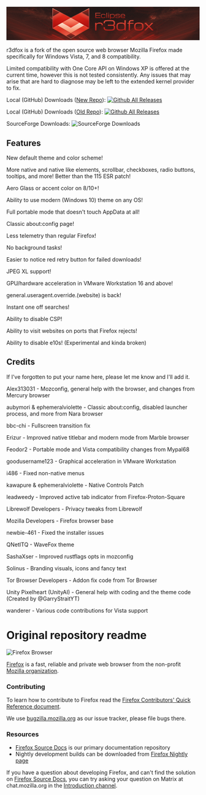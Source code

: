 <span style="display:block;text-align:center">![Eclipse r3dfox](./docs/readme/banner.png)</span>

r3dfox is a fork of the open source web browser Mozilla Firefox made specifically for Windows Vista, 7, and 8 compatibility.

Limited compatibility with One Core API on Windows XP is offered at the current time, however this is not tested consistently. Any issues that may arise that are hard to diagnose may be left to the extended kernel provider to fix.

Local (GitHub) Downloads ([New Repo](https://github.com/Eclipse-Community/r3dfox)): [![Github All Releases](https://img.shields.io/github/downloads/Eclipse-Community/r3dfox/total.svg)]()

Local (GitHub) Downloads ([Old Repo](https://github.com/Eclipse-Community/r3dfox-old)): [![Github All Releases](https://img.shields.io/github/downloads/Eclipse-Community/r3dfox-old/total.svg)]()

SourceForge Downloads: ![SourceForge Downloads](https://img.shields.io/sourceforge/dt/r3dfox)

## Features

New default theme and color scheme!

More native and native like elements, scrollbar, checkboxes, radio buttons, tooltips, and more! Better than the 115 ESR patch!

Aero Glass or accent color on 8/10+!

Ability to use modern (Windows 10) theme on any OS!

Full portable mode that doesn't touch AppData at all!

Classic about:config page!

Less telemetry than regular Firefox!

No background tasks!

Easier to notice red retry button for failed downloads!

JPEG XL support!

GPU/hardware acceleration in VMware Workstation 16 and above!

general.useragent.override.(website) is back!

Instant one off searches!

Ability to disable CSP!

Ability to visit websites on ports that Firefox rejects!

Ability to disable e10s! (Experimental and kinda broken)

## Credits

If I've forgotten to put your name here, please let me know and I'll add it.

Alex313031 - Mozconfig, general help with the browser, and changes from Mercury browser

aubymori & ephemeralviolette - Classic about:config, disabled launcher process, and more from Nara browser

bbc-chi - Fullscreen transition fix

Erizur - Improved native titlebar and modern mode from Marble browser

Feodor2 - Portable mode and Vista compatibility changes from Mypal68

goodusername123 - Graphical acceleration in VMware Workstation

i486 - Fixed non-native menus

kawapure & ephemeralviolette - Native Controls Patch

leadweedy - Improved active tab indicator from Firefox-Proton-Square

Librewolf Developers - Privacy tweaks from Librewolf

Mozilla Developers - Firefox browser base

newbie-461 - Fixed the installer issues

QNetITQ - WaveFox theme

SashaXser - Improved rustflags opts in mozconfig

Solinus - Branding visuals, icons and fancy text

Tor Browser Developers - Addon fix code from Tor Browser

Unity Pixelheart (UnityAI) - General help with coding and the theme code (Created by @GarryStraitYT)

wanderer - Various code contributions for Vista support

# Original repository readme

![Firefox Browser](./docs/readme/readme-banner.svg)

[Firefox](https://firefox.com/) is a fast, reliable and private web browser from the non-profit [Mozilla organization](https://mozilla.org/).

### Contributing

To learn how to contribute to Firefox read the [Firefox Contributors' Quick Reference document](https://firefox-source-docs.mozilla.org/contributing/contribution_quickref.html).

We use [bugzilla.mozilla.org](https://bugzilla.mozilla.org/) as our issue tracker, please file bugs there.

### Resources

* [Firefox Source Docs](https://firefox-source-docs.mozilla.org/) is our primary documentation repository
* Nightly development builds can be downloaded from [Firefox Nightly page](https://www.mozilla.org/firefox/channel/desktop/#nightly)

If you have a question about developing Firefox, and can't find the solution
on [Firefox Source Docs](https://firefox-source-docs.mozilla.org/), you can try asking your question on Matrix at
chat.mozilla.org in the [Introduction channel](https://chat.mozilla.org/#/room/#introduction:mozilla.org).
